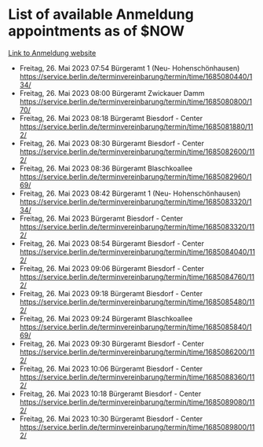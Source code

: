# List of available Anmeldung appointments as of $NOW
[Link to Anmeldung website](https://service.berlin.de/terminvereinbarung/termin/tag.php?termin=1&anliegen[]=120686&dienstleisterlist=122210,122217,327316,122219,327312,122227,327314,122231,327346,122243,327348,122254,122252,329742,122260,329745,122262,329748,122271,327278,122273,327274,122277,327276,330436,122280,327294,122282,327290,122284,327292,122291,327270,122285,327266,122286,327264,122296,327268,150230,329760,122297,327286,122294,327284,122312,329763,122314,329775,122304,327330,122311,327334,122309,327332,317869,122281,327352,122279,329772,122283,122276,327324,122274,327326,122267,329766,122246,327318,122251,327320,122257,327322,122208,327298,122226,327300&herkunft=http%3A%2F%2Fservice.berlin.de%2Fdienstleistung%2F120686%2F)
- Freitag, 26. Mai 2023 07:54 Bürgeramt 1 (Neu- Hohenschönhausen) https://service.berlin.de/terminvereinbarung/termin/time/1685080440/134/
- Freitag, 26. Mai 2023 08:00 Bürgeramt Zwickauer Damm https://service.berlin.de/terminvereinbarung/termin/time/1685080800/170/
- Freitag, 26. Mai 2023 08:18 Bürgeramt Biesdorf - Center https://service.berlin.de/terminvereinbarung/termin/time/1685081880/112/
- Freitag, 26. Mai 2023 08:30 Bürgeramt Biesdorf - Center https://service.berlin.de/terminvereinbarung/termin/time/1685082600/112/
- Freitag, 26. Mai 2023 08:36 Bürgeramt Blaschkoallee https://service.berlin.de/terminvereinbarung/termin/time/1685082960/169/
- Freitag, 26. Mai 2023 08:42 Bürgeramt 1 (Neu- Hohenschönhausen) https://service.berlin.de/terminvereinbarung/termin/time/1685083320/134/
- Freitag, 26. Mai 2023  Bürgeramt Biesdorf - Center https://service.berlin.de/terminvereinbarung/termin/time/1685083320/112/
- Freitag, 26. Mai 2023 08:54 Bürgeramt Biesdorf - Center https://service.berlin.de/terminvereinbarung/termin/time/1685084040/112/
- Freitag, 26. Mai 2023 09:06 Bürgeramt Biesdorf - Center https://service.berlin.de/terminvereinbarung/termin/time/1685084760/112/
- Freitag, 26. Mai 2023 09:18 Bürgeramt Biesdorf - Center https://service.berlin.de/terminvereinbarung/termin/time/1685085480/112/
- Freitag, 26. Mai 2023 09:24 Bürgeramt Blaschkoallee https://service.berlin.de/terminvereinbarung/termin/time/1685085840/169/
- Freitag, 26. Mai 2023 09:30 Bürgeramt Biesdorf - Center https://service.berlin.de/terminvereinbarung/termin/time/1685086200/112/
- Freitag, 26. Mai 2023 10:06 Bürgeramt Biesdorf - Center https://service.berlin.de/terminvereinbarung/termin/time/1685088360/112/
- Freitag, 26. Mai 2023 10:18 Bürgeramt Biesdorf - Center https://service.berlin.de/terminvereinbarung/termin/time/1685089080/112/
- Freitag, 26. Mai 2023 10:30 Bürgeramt Biesdorf - Center https://service.berlin.de/terminvereinbarung/termin/time/1685089800/112/
